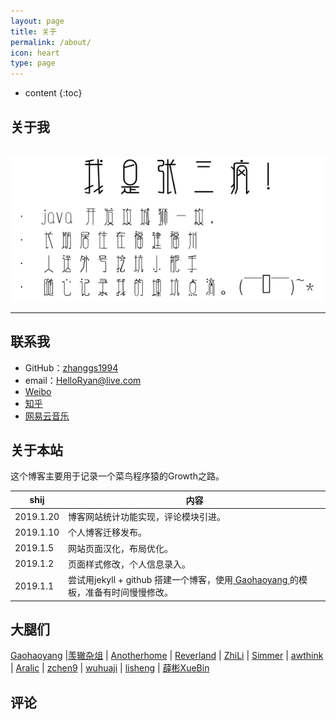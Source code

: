 ```yaml
---
layout: page
title: 关于
permalink: /about/
icon: heart
type: page
---
```



<html>
<style>
        canvas{display:block;left:0;position:absolute;top:0;z-index: 1;margin-top: 50px;}
        </style>  
 <script type="text/javascript" src="../js/jquery-2.0.0.min.js"></script>
<canvas id="mycanvas"></canvas>
 <script type="text/javascript">
 $(function(){
    var Fireworks = function(){
    var self = this;
    var rand = function(rMi, rMa){return ~~((Math.random()*(rMa-rMi+1))+rMi);}
    var hitTest = function(x1, y1, w1, h1, x2, y2, w2, h2){return !(x1 + w1 < x2 || x2 + w2 < x1 || y1 + h1 < y2 || y2 + h2 < y1);};
    window.requestAnimFrame=function(){return window.requestAnimationFrame||window.webkitRequestAnimationFrame||window.mozRequestAnimationFrame||window.oRequestAnimationFrame||window.msRequestAnimationFrame||function(a){window.setTimeout(a,1E3/60)}}();
    self.init = function(){ 
    self.canvas = document.getElementById('mycanvas');             
    self.canvas.width = self.cw = $(window).innerWidth();
    self.canvas.height = self.ch = $(window).innerHeight();         
    self.particles = [];    
    self.partCount = 150;
    self.fireworks = [];    
    self.mx = self.cw/2;
    self.my = self.ch/2;
    self.currentHue = 30;
    self.partSpeed = 5;
    self.partSpeedVariance = 10;
    self.partWind = 50;
    self.partFriction = 5;
    self.partGravity = 1;
    self.hueMin = 0;
    self.hueMax = 360;
    self.fworkSpeed = 4;
    self.fworkAccel = 10;
    self.hueVariance = 30;
    self.flickerDensity = 25;
    self.showShockwave = true;
    self.showTarget = false;
    self.clearAlpha = 25;
    $(document.body).append(self.canvas);
    self.ctx = self.canvas.getContext('2d');
    self.ctx.lineCap = 'round';
    self.ctx.lineJoin = 'round';
    self.lineWidth = 1;
    self.bindEvents();          
    self.canvasLoop();
    self.canvas.onselectstart = function() {
    return false;
    };
    };      
    self.createParticles = function(x,y, hue){
    var countdown = self.partCount;
    while(countdown--){
    var newParticle = {
        x: x,
        y: y,
        coordLast: [
            {x: x, y: y},
            {x: x, y: y},
            {x: x, y: y}
        ],
        angle: rand(0, 360),
        speed: rand(((self.partSpeed - self.partSpeedVariance) <= 0) ? 1 : self.partSpeed - self.partSpeedVariance, (self.partSpeed + self.partSpeedVariance)),
        friction: 1 - self.partFriction/100,
        gravity: self.partGravity/2,
        hue: rand(hue-self.hueVariance, hue+self.hueVariance),
        brightness: rand(50, 80),
        alpha: rand(40,100)/100,
        decay: rand(10, 50)/1000,
        wind: (rand(0, self.partWind) - (self.partWind/2))/25,
        lineWidth: self.lineWidth
    };              
    self.particles.push(newParticle);
    }
    };
    self.updateParticles = function(){
    var i = self.particles.length;
    while(i--){
    var p = self.particles[i];
    var radians = p.angle * Math.PI / 180;
    var vx = Math.cos(radians) * p.speed;
    var vy = Math.sin(radians) * p.speed;
    p.speed *= p.friction;                
    p.coordLast[2].x = p.coordLast[1].x;
    p.coordLast[2].y = p.coordLast[1].y;
    p.coordLast[1].x = p.coordLast[0].x;
    p.coordLast[1].y = p.coordLast[0].y;
    p.coordLast[0].x = p.x;
    p.coordLast[0].y = p.y;
    p.x += vx;
    p.y += vy;
    p.y += p.gravity;
    p.angle += p.wind;              
    p.alpha -= p.decay;
    if(!hitTest(0,0,self.cw,self.ch,p.x-p.radius, p.y-p.radius, p.radius*2, p.radius*2) || p.alpha < .05){                  
        self.particles.splice(i, 1);    
    }
    };
    };  
    self.drawParticles = function(){
    var i = self.particles.length;
    while(i--){
    var p = self.particles[i];                          
    var coordRand = (rand(1,3)-1);
    self.ctx.beginPath();                               
    self.ctx.moveTo(Math.round(p.coordLast[coordRand].x), Math.round(p.coordLast[coordRand].y));
    self.ctx.lineTo(Math.round(p.x), Math.round(p.y));
    self.ctx.closePath();               
    self.ctx.strokeStyle = 'hsla('+p.hue+', 100%, '+p.brightness+'%, '+p.alpha+')';
    self.ctx.stroke();              
    if(self.flickerDensity > 0){
        var inverseDensity = 50 - self.flickerDensity;                  
        if(rand(0, inverseDensity) === inverseDensity){
            self.ctx.beginPath();
            self.ctx.arc(Math.round(p.x), Math.round(p.y), rand(p.lineWidth,p.lineWidth+3)/2, 0, Math.PI*2, false)
            self.ctx.closePath();
            var randAlpha = rand(50,100)/100;
            self.ctx.fillStyle = 'hsla('+p.hue+', 100%, '+p.brightness+'%, '+randAlpha+')';
            self.ctx.fill();
        }   
    }
    };
    };
    self.createFireworks = function(startX, startY, targetX, targetY){
    var newFirework = {
    x: startX,
    y: startY,
    startX: startX,
    startY: startY,
    hitX: false,
    hitY: false,
    coordLast: [
        {x: startX, y: startY},
        {x: startX, y: startY},
        {x: startX, y: startY}
    ],
    targetX: targetX,
    targetY: targetY,
    speed: self.fworkSpeed,
    angle: Math.atan2(targetY - startY, targetX - startX),
    shockwaveAngle: Math.atan2(targetY - startY, targetX - startX)+(90*(Math.PI/180)),
    acceleration: self.fworkAccel/100,
    hue: self.currentHue,
    brightness: rand(50, 80),
    alpha: rand(50,100)/100,
    lineWidth: self.lineWidth
    };          
    self.fireworks.push(newFirework);
    };
    self.updateFireworks = function(){
    var i = self.fireworks.length;
    while(i--){
    var f = self.fireworks[i];
    self.ctx.lineWidth = f.lineWidth;
    vx = Math.cos(f.angle) * f.speed,
    vy = Math.sin(f.angle) * f.speed;
    f.speed *= 1 + f.acceleration;              
    f.coordLast[2].x = f.coordLast[1].x;
    f.coordLast[2].y = f.coordLast[1].y;
    f.coordLast[1].x = f.coordLast[0].x;
    f.coordLast[1].y = f.coordLast[0].y;
    f.coordLast[0].x = f.x;
    f.coordLast[0].y = f.y;
    if(f.startX >= f.targetX){
        if(f.x + vx <= f.targetX){
            f.x = f.targetX;
            f.hitX = true;
        } else {
            f.x += vx;
        }
    } else {
        if(f.x + vx >= f.targetX){
            f.x = f.targetX;
            f.hitX = true;
        } else {
            f.x += vx;
        }
    }
    if(f.startY >= f.targetY){
        if(f.y + vy <= f.targetY){
            f.y = f.targetY;
            f.hitY = true;
        } else {
            f.y += vy;
        }
    } else {
        if(f.y + vy >= f.targetY){
            f.y = f.targetY;
            f.hitY = true;
        } else {
            f.y += vy;
        }
    }               
    if(f.hitX && f.hitY){
        self.createParticles(f.targetX, f.targetY, f.hue);
        self.fireworks.splice(i, 1);
    }
    };
    };
    self.drawFireworks = function(){
    var i = self.fireworks.length;
    self.ctx.globalCompositeOperation = 'lighter';
    while(i--){
    var f = self.fireworks[i];      
    self.ctx.lineWidth = f.lineWidth;
    var coordRand = (rand(1,3)-1);                  
    self.ctx.beginPath();                           
    self.ctx.moveTo(Math.round(f.coordLast[coordRand].x), Math.round(f.coordLast[coordRand].y));
    self.ctx.lineTo(Math.round(f.x), Math.round(f.y));
    self.ctx.closePath();
    self.ctx.strokeStyle = 'hsla('+f.hue+', 100%, '+f.brightness+'%, '+f.alpha+')';
    self.ctx.stroke();  
    if(self.showTarget){
        self.ctx.save();
        self.ctx.beginPath();
        self.ctx.arc(Math.round(f.targetX), Math.round(f.targetY), rand(1,8), 0, Math.PI*2, false)
        self.ctx.closePath();
        self.ctx.lineWidth = 1;
        self.ctx.stroke();
        self.ctx.restore();
    }
    if(self.showShockwave){
        self.ctx.save();
        self.ctx.translate(Math.round(f.x), Math.round(f.y));
        self.ctx.rotate(f.shockwaveAngle);
        self.ctx.beginPath();
        self.ctx.arc(0, 0, 1*(f.speed/5), 0, Math.PI, true);
        self.ctx.strokeStyle = 'hsla('+f.hue+', 100%, '+f.brightness+'%, '+rand(25, 60)/100+')';
        self.ctx.lineWidth = f.lineWidth;
        self.ctx.stroke();
        self.ctx.restore();
    }
    };
    };
    self.bindEvents = function(){
    $(window).on('resize', function(){          
    clearTimeout(self.timeout);
    self.timeout = setTimeout(function() {
        self.canvas.width = self.cw = $(window).innerWidth();
        self.canvas.height = self.ch = $(window).innerHeight();
        self.ctx.lineCap = 'round';
        self.ctx.lineJoin = 'round';
    }, 100);
    });
    $(self.canvas).on('mousedown', function(e){
    self.mx = e.pageX - self.canvas.offsetLeft;
    self.my = e.pageY - self.canvas.offsetTop;
    self.currentHue = rand(self.hueMin, self.hueMax);
    self.createFireworks(self.cw/2, self.ch, self.mx, self.my); 
    $(self.canvas).on('mousemove.fireworks', function(e){
        self.mx = e.pageX - self.canvas.offsetLeft;
        self.my = e.pageY - self.canvas.offsetTop;
        self.currentHue = rand(self.hueMin, self.hueMax);
        self.createFireworks(self.cw/2, self.ch, self.mx, self.my);                                 
    });             
    });
    $(self.canvas).on('mouseup', function(e){
    $(self.canvas).off('mousemove.fireworks');                                  
    });
    }
    self.clear = function(){
    self.particles = [];
    self.fireworks = [];
    self.ctx.clearRect(0, 0, self.cw, self.ch);
    };
    self.canvasLoop = function(){
    requestAnimFrame(self.canvasLoop, self.canvas);         
    self.ctx.globalCompositeOperation = 'destination-out';
    self.ctx.fillStyle = 'rgba(0,0,0,'+self.clearAlpha/100+')';
    self.ctx.fillRect(0,0,self.cw,self.ch);
    self.updateFireworks();
    self.updateParticles();
    self.drawFireworks();           
    self.drawParticles();
    };
    self.init();        
    }
    var fworks = new Fireworks();
    });
 </script>
 </html>

* content
{:toc}

## 关于我



​                     ![](../img/abouttext.png)

------

## 联系我

* GitHub：[zhanggs1994](https://github.com/zhanggs1994)
* email：HelloRyan@live.com
* [Weibo](https://www.weibo.com/u/3884290688)
* [知乎](https://www.zhihu.com/people/zhang-gan-sheng-87-39/activities)
* [网易云音乐](https://music.163.com/#/user/home?id=483039767)

## 关于本站

这个博客主要用于记录一个菜鸟程序猿的Growth之路。

| shij | 内容                             |
| ---------- | ------------------------------------------------------------ |
| 2019.1.20  | 博客网站统计功能实现，评论模块引进。                                           |
| 2019.1.10  | 个人博客迁移发布。                                           |
| 2019.1.5   | 网站页面汉化，布局优化。                                     |
| 2019.1.2   | 页面样式修改，个人信息录入。                                 |
| 2019.1.1   | 尝试用jekyll + github 搭建一个博客，使用[ Gaohaoyang ](http://gaohaoyang.github.io/)的模板，准备有时间慢慢修改。 |

## 大腿们

[Gaohaoyang](http://gaohaoyang.github.io) \|[羡辙杂俎](http://zhangwenli.com/blog) \| [Anotherhome](https://www.anotherhome.net) \| [Reverland](http://reverland.org/) \| [ZhiLi](http://lizhipower.github.io/) \| [Simmer](http://simmer-jun.github.io/) \| [awthink](http://awthink.net/) \| [Aralic](http://aralic.github.io/) \| [zchen9](http://www.chen9.info/) \| [wuhuaji](http://wuhuaji.me/) \| [lisheng](http://www.lishengcn.cn/) \| [薛彬XueBin](http://axuebin.com/blog/)

## 评论
<!-- {% include comments.html %} -->
<!-- md摘要显示全文问题解决：在摘要位置留出多行空格即可 -->
<div id="container"></div>
<link rel="stylesheet" href="https://imsun.github.io/gitment/style/default.css">
<script src="https://imsun.github.io/gitment/dist/gitment.browser.js"></script>
<script>
var gitment = new Gitment({
//   id: '页面 ID', // 可选。默认为 location.href
  owner: 'zhanggs1994',
  repo: 'zhanggs1994.github.io',
  oauth: {
    client_id: '48bfdf73aeda942806ee',
    client_secret: 'ab8e8c91f7db8a19a87cdc460879a153a788d97a',
  },
})
gitment.render('container')
</script>